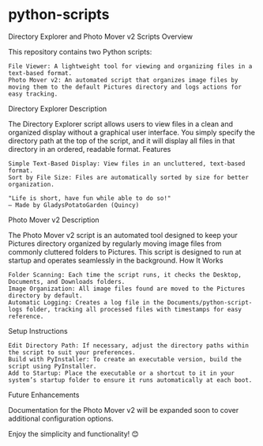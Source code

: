 # python-scripts
 

Directory Explorer and Photo Mover v2 Scripts
Overview

This repository contains two Python scripts:

    File Viewer: A lightweight tool for viewing and organizing files in a text-based format.
    Photo Mover v2: An automated script that organizes image files by moving them to the default Pictures directory and logs actions for easy tracking.

Directory Explorer
Description

The Directory Explorer script allows users to view files in a clean and organized display without a graphical user interface. You simply specify the directory path at the top of the script, and it will display all files in that directory in an ordered, readable format.
Features

    Simple Text-Based Display: View files in an uncluttered, text-based format.
    Sort by File Size: Files are automatically sorted by size for better organization.

    "Life is short, have fun while able to do so!"
    — Made by GladysPotatoGarden (Quincy)

Photo Mover v2
Description

The Photo Mover v2 script is an automated tool designed to keep your Pictures directory organized by regularly moving image files from commonly cluttered folders to Pictures. This script is designed to run at startup and operates seamlessly in the background.
How It Works

    Folder Scanning: Each time the script runs, it checks the Desktop, Documents, and Downloads folders.
    Image Organization: All image files found are moved to the Pictures directory by default.
    Automatic Logging: Creates a log file in the Documents/python-script-logs folder, tracking all processed files with timestamps for easy reference.

Setup Instructions

    Edit Directory Path: If necessary, adjust the directory paths within the script to suit your preferences.
    Build with PyInstaller: To create an executable version, build the script using PyInstaller.
    Add to Startup: Place the executable or a shortcut to it in your system’s startup folder to ensure it runs automatically at each boot.

Future Enhancements

Documentation for the Photo Mover v2 will be expanded soon to cover additional configuration options.

Enjoy the simplicity and functionality! 😊
